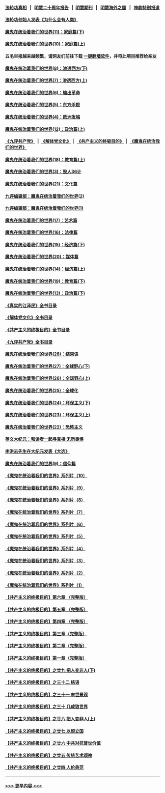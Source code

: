 #### [法轮功真相](https://github.com/gfw-breaker/truth/blob/master/README.md?t=0) &nbsp;&nbsp;|&nbsp;&nbsp; [明慧二十周年报告](https://github.com/gfw-breaker/mh-reports/blob/master/README.md?t=0) &nbsp;&nbsp;|&nbsp;&nbsp;[明慧期刊](https://github.com/gfw-breaker/mh-qikan) &nbsp;&nbsp;|&nbsp;&nbsp; [明慧海外之窗](https://github.com/gfw-breaker/mh-news/blob/master/README.md?t=0) &nbsp;&nbsp;|&nbsp;&nbsp; [神韵特别报道](https://github.com/gfw-breaker/mh-news/blob/master/shenyun.md?t=0)
#### [法轮功创始人发表《为什么会有人类》](../pages/nsc422/n13912117.md?t=02081244) 
#### [魔鬼在统治着我们的世界(11)：家庭篇(下)](../pages/nsc422/n10440961.md?t=02081244) 
#### [魔鬼在统治着我们的世界(10)：家庭篇(上)](../pages/nsc422/n10435448.md?t=02081244) 
#### 五毛举报越来越频繁，请网友们前往下载 [一键翻墙软件](https://github.com/gfw-breaker/ssr-accounts)，并将此项目推荐给亲友
#### [魔鬼在统治着我们的世界(8)：渗透西方(下)](../pages/nsc422/n10429603.md?t=02081244) 
#### [魔鬼在统治着我们的世界(7)：渗透西方(上)](../pages/nsc422/n10426013.md?t=02081244) 
#### [魔鬼在统治着我们的世界(6)：输出革命](../pages/nsc422/n10421536.md?t=02081244) 
#### [魔鬼在统治着我们的世界(5)：东方杀戮](../pages/nsc422/n10417707.md?t=02081244) 
#### [魔鬼在统治着我们的世界(4)：欧洲发端](../pages/nsc422/n10414890.md?t=02081244) 
#### [魔鬼在统治着我们的世界(12)：政治篇(上)](../pages/nsc422/n10444576.md?t=02081244) 
#### [《九评共产党》](https://github.com/begood0513/9ping.md/blob/master/README.md) &nbsp;|&nbsp; [《解体党文化》](../../../../jtdwh.md/blob/master/README.md)  &nbsp;|&nbsp; [《共产主义的终极目的》](../../../../gczydzjmd.md/blob/master/README.md) &nbsp;|&nbsp; [《魔鬼在统治我们的世界》](../../../../mgztzwmdsj.md/blob/master/README.md) 
#### [魔鬼在统治着我们的世界(18)：教育篇(上)](../pages/nsc422/n10526970.md?t=02081244) 
#### [魔鬼在统治着我们的世界(3)：毁人36计](../pages/nsc422/n10411583.md?t=02081244) 
#### [魔鬼在统治着我们的世界(21)：文化篇](../pages/nsc422/n10597706.md?t=02081244) 
#### [九评编辑部：魔鬼在统治着我们的世界(2)](../pages/nsc422/n10410036.md?t=02081244) 
#### [九评编辑部：魔鬼在统治着我们的世界(1)](../pages/nsc422/n10406825.md?t=02081244) 
#### [魔鬼在统治着我们的世界(17)：艺术篇](../pages/nsc422/n10499093.md?t=02081244) 
#### [魔鬼在统治着我们的世界(16)：法律篇](../pages/nsc422/n10485969.md?t=02081244) 
#### [魔鬼在统治着我们的世界(15)：经济篇(下)](../pages/nsc422/n10469975.md?t=02081244) 
#### [魔鬼在统治着我们的世界(20)：媒体篇](../pages/nsc422/n10586579.md?t=02081244) 
#### [魔鬼在统治着我们的世界(14)：经济篇(上)](../pages/nsc422/n10457370.md?t=02081244) 
#### [魔鬼在统治着我们的世界(19)：教育篇(下)](../pages/nsc422/n10564808.md?t=02081244) 
#### [魔鬼在统治着我们的世界(13)：政治篇(下)](../pages/nsc422/n10448270.md?t=02081244) 
#### [《真实的江泽民》全书目录](../pages/nsc422/n13721399.md?t=02081244) 
#### [《解体党文化》全书目录](../pages/nsc422/n13721157.md?t=02081244) 
#### [《共产主义的终极目的》全书目录](../pages/nsc422/n13721048.md?t=02081244) 
#### [《九评共产党》全书目录](../pages/nsc422/n13708085.md?t=02081244) 
#### [魔鬼在统治着我们的世界(28)：结束语](../pages/nsc422/n10936246.md?t=02081244) 
#### [魔鬼在统治着我们的世界(27)：全球野心(下)](../pages/nsc422/n10928319.md?t=02081244) 
#### [魔鬼在统治着我们的世界(26)：全球野心(上)](../pages/nsc422/n10900318.md?t=02081244) 
#### [魔鬼在统治着我们的世界(25)：全球化](../pages/nsc422/n10788205.md?t=02081244) 
#### [魔鬼在统治着我们的世界(24)：环保主义(下)](../pages/nsc422/n10695307.md?t=02081244) 
#### [魔鬼在统治着我们的世界(23)：环保主义(上)](../pages/nsc422/n10688613.md?t=02081244) 
#### [魔鬼在统治着我们的世界(22)：恐怖主义](../pages/nsc422/n10614727.md?t=02081244) 
#### [英文大纪元：和读者一起寻真相 无所畏惧](../pages/nsc422/n12542027.md?t=02081244) 
#### [李洪志先生在大纪元发表《大选》](../pages/nsc422/n12534746.md?t=02081244) 
#### [魔鬼在统治着我们的世界(9)：信仰篇](../pages/nsc422/n10432159.md?t=02081244) 
#### [《魔鬼在统治着我们的世界》系列片（10）](../pages/nsc422/n12292670.md?t=02081244) 
#### [《魔鬼在统治着我们的世界》系列片（9）](../pages/nsc422/n12290859.md?t=02081244) 
#### [《魔鬼在统治着我们的世界》系列片（8）](../pages/nsc422/n12287445.md?t=02081244) 
#### [《魔鬼在统治着我们的世界》系列片（7）](../pages/nsc422/n12283425.md?t=02081244) 
#### [《魔鬼在统治着我们的世界》系列片（6）](../pages/nsc422/n12282314.md?t=02081244) 
#### [《魔鬼在统治着我们的世界》系列片（5）](../pages/nsc422/n12281419.md?t=02081244) 
#### [《魔鬼在统治着我们的世界》系列片（4）](../pages/nsc422/n12274024.md?t=02081244) 
#### [《魔鬼在统治着我们的世界》系列片（3）](../pages/nsc422/n12271322.md?t=02081244) 
#### [《魔鬼在统治着我们的世界》系列片（2）](../pages/nsc422/n12269049.md?t=02081244) 
#### [《魔鬼在统治着我们的世界》系列片（1）](../pages/nsc422/n12267575.md?t=02081244) 
#### [【共产主义的终极目的】第六章 （完整版）](../pages/nsc422/n11428913.md?t=02081244) 
#### [【共产主义的终极目的】第五章 （完整版）](../pages/nsc422/n11428912.md?t=02081244) 
#### [【共产主义的终极目的】第四章 （完整版）](../pages/nsc422/n11428907.md?t=02081244) 
#### [【共产主义的终极目的】第三章（完整版）](../pages/nsc422/n11428848.md?t=02081244) 
#### [【共产主义的终极目的】第二章（完整版）](../pages/nsc422/n11428831.md?t=02081244) 
#### [【共产主义的终极目的】第一章（完整版）](../pages/nsc422/n11417651.md?t=02081244) 
#### [【共产主义的终极目的】之廿九 把人变非人(下)](../pages/nsc422/n11344140.md?t=02081244) 
#### [【共产主义的终极目的】之三十二 结语](../pages/nsc422/n11360535.md?t=02081244) 
#### [【共产主义的终极目的】之三十一 末世景观](../pages/nsc422/n11351129.md?t=02081244) 
#### [【共产主义的终极目的】之三十 几成狼世界](../pages/nsc422/n11348280.md?t=02081244) 
#### [【共产主义的终极目的】之廿八 把人变非人(上)](../pages/nsc422/n11340492.md?t=02081244) 
#### [【共产主义的终极目的】之廿七 以恨立国](../pages/nsc422/n11336944.md?t=02081244) 
#### [【共产主义的终极目的】之廿六 中共对抗普世价值](../pages/nsc422/n11324785.md?t=02081244) 
#### [【共产主义的终极目的】之廿五 传统艺术颂神](../pages/nsc422/n11296396.md?t=02081244) 
#### [【共产主义的终极目的】之廿四 人伦典范](../pages/nsc422/n11296397.md?t=02081244) 

----
#### [ >>> 更早内容 <<< ](../indexes/nsc422-earlier.md)
